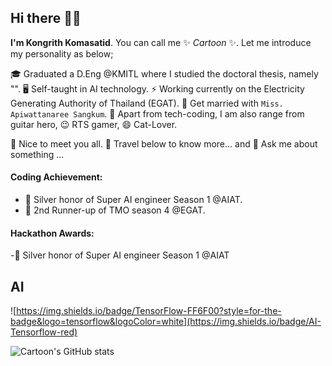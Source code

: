 ## Hi there 👋👋

**I'm Kongrith Komasatid**. You can call me ✨ _Cartoon_ ✨. Let me introduce my personality as below;


🎓 Graduated a D.Eng @KMITL where I studied the doctoral thesis, namely "". 🖥️ Self-taught in AI technology. ⚡ Working currently on the Electricity Generating Authority of Thailand (EGAT).
👯 Get married with `Miss. Apiwattanaree Sangkum`. 🎯 Apart from tech-coding, I am also range from guitar hero, 😉 RTS gamer, 😄 Cat-Lover. 


👋 Nice to meet you all. 🔭 Travel below to know more... and 💬 Ask me about something ...


#### Coding Achievement:
- 🥈 Silver honor of Super AI engineer Season 1 @AIAT.
- 🥈 2nd Runner-up of TMO season 4 @EGAT.

#### Hackathon Awards:
-🥈 Silver honor of Super AI engineer Season 1 @AIAT

## AI
![https://img.shields.io/badge/TensorFlow-FF6F00?style=for-the-badge&logo=tensorflow&logoColor=white](https://img.shields.io/badge/AI-Tensorflow-red)




![Cartoon's GitHub stats](https://github-readme-stats.vercel.app/api?username=kongrith)
